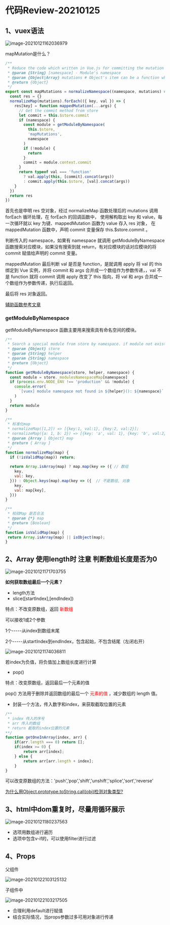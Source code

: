 # 代码Review-20210125

## 1、vuex语法

![image-20210121162036979](../assets/image-20210121162036979.png)

mapMutation是什么？

```javascript
/**
 * Reduce the code which written in Vue.js for committing the mutation
 * @param {String} [namespace] - Module's namespace
 * @param {Object|Array} mutations # Object's item can be a function which accept `commit` function as the first param, it can accept anthor params. You can commit mutation and do any other things in this function. specially, You need to pass anthor params from the mapped function.
 * @return {Object}
 */
export const mapMutations = normalizeNamespace((namespace, mutations) => {
  const res = {}
  normalizeMap(mutations).forEach(({ key, val }) => {
    res[key] = function mappedMutation(...args) {
      // Get the commit method from store
      let commit = this.$store.commit
      if (namespace) {
        const module = getModuleByNamespace(
          this.$store,
          'mapMutations',
          namespace
        )
        if (!module) {
          return
        }
        commit = module.context.commit
      }
      return typeof val === 'function'
        ? val.apply(this, [commit].concat(args))
        : commit.apply(this.$store, [val].concat(args))
    }
  })
  return res
})
```



首先也是申明 res 空对象，经过 normalizeMap 函数处理后的 mutations 调用 forEach 循环处理，在 forEach 的回调函数中， 使用解构取出 key 和 value，每一次循环就以 key 为键、mappedMutation 函数为 value 存入 res 对象， 在 mappedMutation 函数中，声明 commit 变量保存 this.$store.commit 。

判断传入的 namespace，如果有 namespace 就调用 getModuleByNamespace 函数搜索对应模块，如果没有搜索到就 return，有对应模块的话对应模块的将 commit 赋值给声明的 commit 变量。

mappedMutation 最后判断 val 是否是 function，是就调用 apply 将 val 的 this 绑定到 Vue 实例，并将 commit 和 args 合并成一个数组作为参数传递，，val 不是 function 就将 commit 调用 apply 改变了 this 指向，将 val 和 args 合并成一个数组作为参数传递，执行后返回。

最后将 res 对象返回。

[辅助函数参考文章](https://www.yuque.com/fe9/basic/aivfqs)

### getModuleByNamespace

getModuleByNamespace 函数主要用来搜索具有命名空间的模块。

```javascript
/**
 * Search a special module from store by namespace. if module not exist, print error message.
 * @param {Object} store
 * @param {String} helper
 * @param {String} namespace
 * @return {Object}
 */
function getModuleByNamespace(store, helper, namespace) {
  const module = store._modulesNamespaceMap[namespace]
  if (process.env.NODE_ENV !== 'production' && !module) {
    console.error(
      `[vuex] module namespace not found in ${helper}(): ${namespace}`
    )
  }
  return module
}
```





```javascript
/**
 * 标准化map
 * normalizeMap([1,2]) => [{key:1, val:1}, {key:2, val:2}];
 * normalizeMap({a: 1, b: 2}) => [{key: 'a', val: 1}, {key: 'b', val:2}];
 * @param {Array | Object} map 
 * @return { Array }
 */
function normalizeMap(map) {
  if (!isValidMap(map)) return;
  
  return Array.isArray(map) ? map.map(key => ({ // 数组
    key,
    val: key,
  })) : Object.keys(map).map(key => ({  // 不是数组, 对象
    key,
    val: map[key],
  }))
}

/**
 * 校验Map 是否合法
 * @param {*} map 
 * @return {Boolean}
 */
function isValidMap(map) {
 return Array.isArray(map) || isObject(map);
}
```

## 2、Array 使用length时 注意 判断数组长度是否为0

![image-20210121171703755](../assets/image-20210121171703755.png)

**如何获取数组最后一个元素？**

- length方法
- slice([startIndex],[endIndex])  

 特点：不改变原数组，返回<font color="red"> 新数组 </font>

可以接收1或2个参数

1个-----从index到数组末尾

2个-----从startIndex到endIndex，包含起始，不包含结尾（左闭右开）

![image-20210121174036811](../assets/image-20210121174036811.png)

若index为负值，将负值加上数组长度进行计算

- pop() 

特点：改变原数组，返回最后一个元素的值

pop() 方法用于删除并返回数组的最后一个<font color="red"> 元素的值 </font>，减少数组的 length 值。

- 封装一个方法，传入数字和index，来获取截取位置的元素

```javascript
/**
 * index 传入的序号
 * arr 传入的数组
 * return 截取的index位置的元素
**/
function getOneInArray(index, arr) {
    if(arr.length === 0) return [];
    if(index >= 0) {
        return arr[index];
    } else {
        return arr[arr.length + index];
    }
}  
```

可以改变原数组的方法：'push','pop','shift','unshift','splice','sort','reverse'

[为什么用Object.prototype.toString.call(obj)检测对象类型?](https://www.cnblogs.com/youhong/p/6209054.html )

## 3、html中dom重复时，尽量用循环展示

![image-20210121180237563](../assets/image-20210121180237563.png)

- 选项用数组进行遍历
- 选项中包含v-if的，可以使用filter进行过滤

## 4、Props

父组件

![image-20210122103125132](../assets/image-20210122103125132.png)

子组件中

![image-20210122103217505](../assets/image-20210122103217505.png)

- 合理利用default进行赋值
- 结合实际情况，当props参数过多可用对象进行传递



